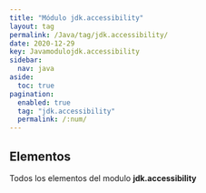 ```yaml
---
title: "Módulo jdk.accessibility"
layout: tag
permalink: /Java/tag/jdk.accessibility/
date: 2020-12-29
key: Javamodulojdk.accessibility
sidebar: 
  nav: java
aside: 
  toc: true
pagination: 
  enabled: true
  tag: "jdk.accessibility"
  permalink: /:num/
---
```


<h2>Elementos</h2>
Todos los elementos del modulo <strong>jdk.accessibility</strong>
